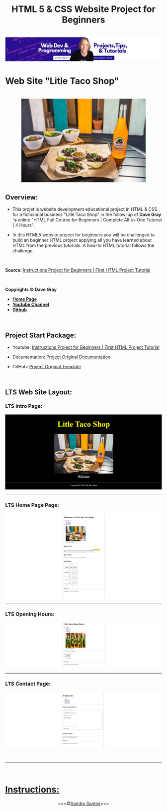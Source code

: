 <h1 align="center">HTML 5 & CSS Website Project for Beginners</h1>

<h1 align="center">

![Dave Gray](/docs/03-html-css/project-lts-dave-gray/img/dave-gray-logo.PNG)

</h1>

# **Web Site "Litle Taco Shop"**

<h1 align="center">

![LTS](/docs/03-html-css/project-lts-dave-gray/img/tacos_and_drink_400x267.png)

</h1>

## **Overview:**

* This projet is website development educational project in HTML & CSS for a ficticional business "Litle Taco Shop" in the follow-up of **Dave Gray´s** online "HTML Full Course for Beginners | Complete All-in-One Tutorial | 4 Hours".

* In this HTML5 website project for beginners you will be challenged to build an beginner HTML project applying all you have learned about HTML from the previous tutorials. A how-to HTML tutorial follows the challenge.

<br>

**Source:** <a href="https://www.youtube.com/watch?v=T5PD8ofhiug&list=PL0Zuz27SZ-6OlAwitnFUubtE93DO-l0vu&index=10&t=6s">Instructions Project for Beginners | First HTML Project Tutorial</a> 

<br>

**Copyrights &copy; Dave Gray** 
* <a href="https://www.buymeacoffee.com/davegray">**Home Page**</a>
* <a href="https://www.youtube.com/@DaveGrayTeachesCode">**Youtube Channel**</a>
* <a href="https://github.com/gitdagray">**Github**</a>

<br>

## Project Start Package:

* Youtube: <a href="https://www.youtube.com/watch?v=T5PD8ofhiug&list=PL0Zuz27SZ-6OlAwitnFUubtE93DO-l0vu&index=10&t=6s">Instructions Project for Beginners | First HTML Project Tutorial</a> 

* Documentation: [Project Original Documentation](/docs/03-html-css/project-lts-dave-gray/original-readme.md)

* GitHub: <a href="https://github.com/gitdagray">Project Original Template</a>

<br>

## **LTS Web Site Layout:**

### LTS Intro Page:
![Intro](/docs/03-html-css/project-lts-dave-gray/img/01_LTS_INTRO.PNG)

<hr>

### LTS Home Page Page:
![Home Page](/docs/03-html-css/project-lts-dave-gray/img/02_LTS_INDEX.PNG)

<hr>

### LTS Opening Hours:
![Hours](/docs/03-html-css/project-lts-dave-gray/img/03_LTS_HOURS.PNG)

<hr>

### LTS Contact Page:

![Contact](/docs/03-html-css/project-lts-dave-gray/img/04_LTS_CONTACT.PNG)

<br>
<hr>
<br>

# [**Instructions:**](/docs/03-html-css/project-lts-dave-gray/aux-docs/instructions.md)

<p align="center">&lt;&lt;&lt;&copy;<a href="https://github.com/sandroffdsantos">Sandro Santos</a>&gt;&gt;&gt;</p>
